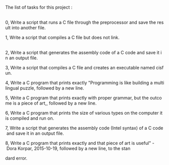 The list of tasks for this project :                                                                                                    

0, Write a script that runs a C file through the preprocessor and save the result into another file.                                    

1, Write a script that compiles a C file but does not link.                                                                             

2, Write a script that generates the assembly code of a C code and save it in an output file.                                           

3, Write a script that compiles a C file and creates an executable named cisfun.                                                        

4, Write a C program that prints exactly "Programming is like building a multilingual puzzle, followed by a new line.                   

5, Write a C program that prints exactly with proper grammar, but the outcome is a piece of art,, followed by a new line.               

6, Write a C program that prints the size of various types on the computer it is compiled and run on.                                   

7, Write a script that generates the assembly code (Intel syntax) of a C code and save it in an output file.                            

8, Write a C program that prints exactly and that piece of art is useful" - Dora Korpar, 2015-10-19, followed by a new line, to the stan

dard error.
